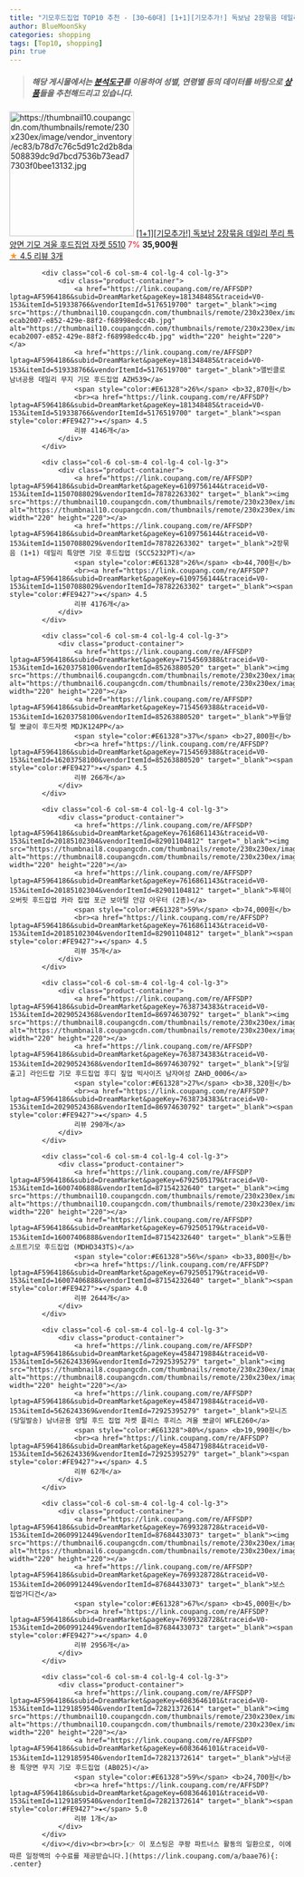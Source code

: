 ```yaml
---
title: "기모후드집업 TOP10 추천 - [30~60대] [1+1][기모추가!] 독보남 2장묶음 데일리 쭈리 특양면 기모 겨울 후드집업 자켓 5510"
author: BlueMoonSky
categories: shopping
tags: [Top10, shopping]
pin: true
---
```


> ##### 해당 게시물에서는 [**분석도구**](https://itemscout.io/)를 이용하여 **성별**, **연령별** 등의 데이터를 바탕으로 [**상품**](https://link.coupang.com/a/baae76)들을 추천해드리고 있습니다.
<div class="container"><div class="row">
            <div class="col-6 col-sm-4 col-lg-4 col-lg-3">
                <div class="product-container">
                    <a href="https://link.coupang.com/re/AFFSDP?lptag=AF5964186&subid=DreamMarket&pageKey=7580451617&traceid=V0-153&itemId=20622886160&vendorItemId=87697073621" target="_blank"><img src="https://thumbnail10.coupangcdn.com/thumbnails/remote/230x230ex/image/vendor_inventory/ec83/b78d7c76c5d91c2d2b8da508839dc9d7bcd7536b73ead77303f0bee13132.jpg" alt="https://thumbnail10.coupangcdn.com/thumbnails/remote/230x230ex/image/vendor_inventory/ec83/b78d7c76c5d91c2d2b8da508839dc9d7bcd7536b73ead77303f0bee13132.jpg" width="220" height="220"></a>
                    <a href="https://link.coupang.com/re/AFFSDP?lptag=AF5964186&subid=DreamMarket&pageKey=7580451617&traceid=V0-153&itemId=20622886160&vendorItemId=87697073621" target="_blank">[1+1][기모추가!] 독보남 2장묶음 데일리 쭈리 특양면 기모 겨울 후드집업 자켓 5510</a>
                    <span style="color:#E61328">7%</span> <b>35,900원</b>
                    <br><a href="https://link.coupang.com/re/AFFSDP?lptag=AF5964186&subid=DreamMarket&pageKey=7580451617&traceid=V0-153&itemId=20622886160&vendorItemId=87697073621" target="_blank"><span style="color:#FE9427">★</span> 4.5
                    리뷰 3개</a>
                </div>
            </div>
            
            <div class="col-6 col-sm-4 col-lg-4 col-lg-3">
                <div class="product-container">
                    <a href="https://link.coupang.com/re/AFFSDP?lptag=AF5964186&subid=DreamMarket&pageKey=181348485&traceid=V0-153&itemId=519338766&vendorItemId=5176519700" target="_blank"><img src="https://thumbnail10.coupangcdn.com/thumbnails/remote/230x230ex/image/retail/images/16454312064201-ecab2007-e852-429e-88f2-f68998edcc4b.jpg" alt="https://thumbnail10.coupangcdn.com/thumbnails/remote/230x230ex/image/retail/images/16454312064201-ecab2007-e852-429e-88f2-f68998edcc4b.jpg" width="220" height="220"></a>
                    <a href="https://link.coupang.com/re/AFFSDP?lptag=AF5964186&subid=DreamMarket&pageKey=181348485&traceid=V0-153&itemId=519338766&vendorItemId=5176519700" target="_blank">앨빈클로 남녀공용 데일리 무지 기모 후드집업 AZH539</a>
                    <span style="color:#E61328">26%</span> <b>32,870원</b>
                    <br><a href="https://link.coupang.com/re/AFFSDP?lptag=AF5964186&subid=DreamMarket&pageKey=181348485&traceid=V0-153&itemId=519338766&vendorItemId=5176519700" target="_blank"><span style="color:#FE9427">★</span> 4.5
                    리뷰 4146개</a>
                </div>
            </div>
            
            <div class="col-6 col-sm-4 col-lg-4 col-lg-3">
                <div class="product-container">
                    <a href="https://link.coupang.com/re/AFFSDP?lptag=AF5964186&subid=DreamMarket&pageKey=6109756144&traceid=V0-153&itemId=11507088029&vendorItemId=78782263302" target="_blank"><img src="https://thumbnail10.coupangcdn.com/thumbnails/remote/230x230ex/image/vendor_inventory/c8d5/f4cc667b7166854e46975aa05e3b1d433e57ab30fee804e890a2c5821c9a.jpg" alt="https://thumbnail10.coupangcdn.com/thumbnails/remote/230x230ex/image/vendor_inventory/c8d5/f4cc667b7166854e46975aa05e3b1d433e57ab30fee804e890a2c5821c9a.jpg" width="220" height="220"></a>
                    <a href="https://link.coupang.com/re/AFFSDP?lptag=AF5964186&subid=DreamMarket&pageKey=6109756144&traceid=V0-153&itemId=11507088029&vendorItemId=78782263302" target="_blank">2장묶음 (1+1) 데일리 특양면 기모 후드집업 (SCC5232PT)</a>
                    <span style="color:#E61328">26%</span> <b>44,700원</b>
                    <br><a href="https://link.coupang.com/re/AFFSDP?lptag=AF5964186&subid=DreamMarket&pageKey=6109756144&traceid=V0-153&itemId=11507088029&vendorItemId=78782263302" target="_blank"><span style="color:#FE9427">★</span> 4.5
                    리뷰 4176개</a>
                </div>
            </div>
            
            <div class="col-6 col-sm-4 col-lg-4 col-lg-3">
                <div class="product-container">
                    <a href="https://link.coupang.com/re/AFFSDP?lptag=AF5964186&subid=DreamMarket&pageKey=7154569388&traceid=V0-153&itemId=16203758100&vendorItemId=85263880520" target="_blank"><img src="https://thumbnail6.coupangcdn.com/thumbnails/remote/230x230ex/image/vendor_inventory/5efa/26247f0f7e0d63b2828933131f94a985eb426d1b91f0c1086634e60d999c.jpg" alt="https://thumbnail6.coupangcdn.com/thumbnails/remote/230x230ex/image/vendor_inventory/5efa/26247f0f7e0d63b2828933131f94a985eb426d1b91f0c1086634e60d999c.jpg" width="220" height="220"></a>
                    <a href="https://link.coupang.com/re/AFFSDP?lptag=AF5964186&subid=DreamMarket&pageKey=7154569388&traceid=V0-153&itemId=16203758100&vendorItemId=85263880520" target="_blank">부들양털 뽀글이 후드자켓 MDJK124PP</a>
                    <span style="color:#E61328">37%</span> <b>27,800원</b>
                    <br><a href="https://link.coupang.com/re/AFFSDP?lptag=AF5964186&subid=DreamMarket&pageKey=7154569388&traceid=V0-153&itemId=16203758100&vendorItemId=85263880520" target="_blank"><span style="color:#FE9427">★</span> 4.5
                    리뷰 266개</a>
                </div>
            </div>
            
            <div class="col-6 col-sm-4 col-lg-4 col-lg-3">
                <div class="product-container">
                    <a href="https://link.coupang.com/re/AFFSDP?lptag=AF5964186&subid=DreamMarket&pageKey=7616861143&traceid=V0-153&itemId=20185102304&vendorItemId=82901104812" target="_blank"><img src="https://thumbnail8.coupangcdn.com/thumbnails/remote/230x230ex/image/vendor_inventory/794d/6f1de0fa6af15414025d391e78e5302d69ed4ebf4e9c1de56eb9957a6c24.png" alt="https://thumbnail8.coupangcdn.com/thumbnails/remote/230x230ex/image/vendor_inventory/794d/6f1de0fa6af15414025d391e78e5302d69ed4ebf4e9c1de56eb9957a6c24.png" width="220" height="220"></a>
                    <a href="https://link.coupang.com/re/AFFSDP?lptag=AF5964186&subid=DreamMarket&pageKey=7616861143&traceid=V0-153&itemId=20185102304&vendorItemId=82901104812" target="_blank">투웨이 오버핏 후드집업 카라 집업 포근 보아털 안감 아우터 (2종)</a>
                    <span style="color:#E61328">59%</span> <b>74,000원</b>
                    <br><a href="https://link.coupang.com/re/AFFSDP?lptag=AF5964186&subid=DreamMarket&pageKey=7616861143&traceid=V0-153&itemId=20185102304&vendorItemId=82901104812" target="_blank"><span style="color:#FE9427">★</span> 4.5
                    리뷰 35개</a>
                </div>
            </div>
            
            <div class="col-6 col-sm-4 col-lg-4 col-lg-3">
                <div class="product-container">
                    <a href="https://link.coupang.com/re/AFFSDP?lptag=AF5964186&subid=DreamMarket&pageKey=7638734383&traceid=V0-153&itemId=20290524368&vendorItemId=86974630792" target="_blank"><img src="https://thumbnail8.coupangcdn.com/thumbnails/remote/230x230ex/image/vendor_inventory/da88/a6ba973b2ffceada4a8c9a5c95f422b4cb6a0f7ee623c82f5ab85654ecff.jpg" alt="https://thumbnail8.coupangcdn.com/thumbnails/remote/230x230ex/image/vendor_inventory/da88/a6ba973b2ffceada4a8c9a5c95f422b4cb6a0f7ee623c82f5ab85654ecff.jpg" width="220" height="220"></a>
                    <a href="https://link.coupang.com/re/AFFSDP?lptag=AF5964186&subid=DreamMarket&pageKey=7638734383&traceid=V0-153&itemId=20290524368&vendorItemId=86974630792" target="_blank">[당일출고] 라인드랍 기모 후드집업 후디 짚업 빅사이즈 남자여성 ZAHD_0006</a>
                    <span style="color:#E61328">27%</span> <b>38,320원</b>
                    <br><a href="https://link.coupang.com/re/AFFSDP?lptag=AF5964186&subid=DreamMarket&pageKey=7638734383&traceid=V0-153&itemId=20290524368&vendorItemId=86974630792" target="_blank"><span style="color:#FE9427">★</span> 4.5
                    리뷰 290개</a>
                </div>
            </div>
            
            <div class="col-6 col-sm-4 col-lg-4 col-lg-3">
                <div class="product-container">
                    <a href="https://link.coupang.com/re/AFFSDP?lptag=AF5964186&subid=DreamMarket&pageKey=6792505179&traceid=V0-153&itemId=16007406888&vendorItemId=87154232640" target="_blank"><img src="https://thumbnail10.coupangcdn.com/thumbnails/remote/230x230ex/image/vendor_inventory/847d/6b62d661e733d8f3adcacd7ebb4fa291ca5215a0868a3b51ca6b36d9b8d4.jpg" alt="https://thumbnail10.coupangcdn.com/thumbnails/remote/230x230ex/image/vendor_inventory/847d/6b62d661e733d8f3adcacd7ebb4fa291ca5215a0868a3b51ca6b36d9b8d4.jpg" width="220" height="220"></a>
                    <a href="https://link.coupang.com/re/AFFSDP?lptag=AF5964186&subid=DreamMarket&pageKey=6792505179&traceid=V0-153&itemId=16007406888&vendorItemId=87154232640" target="_blank">도톰한 소프트기모 후드집업 (MDHD343TS)</a>
                    <span style="color:#E61328">56%</span> <b>33,800원</b>
                    <br><a href="https://link.coupang.com/re/AFFSDP?lptag=AF5964186&subid=DreamMarket&pageKey=6792505179&traceid=V0-153&itemId=16007406888&vendorItemId=87154232640" target="_blank"><span style="color:#FE9427">★</span> 4.0
                    리뷰 2644개</a>
                </div>
            </div>
            
            <div class="col-6 col-sm-4 col-lg-4 col-lg-3">
                <div class="product-container">
                    <a href="https://link.coupang.com/re/AFFSDP?lptag=AF5964186&subid=DreamMarket&pageKey=4584719884&traceid=V0-153&itemId=5626243369&vendorItemId=72925395279" target="_blank"><img src="https://thumbnail8.coupangcdn.com/thumbnails/remote/230x230ex/image/vendor_inventory/fd8b/262d23d79201a109850f3263d3eeed642bbdd94ecd5dd8b2b55cb433d9f0.jpg" alt="https://thumbnail8.coupangcdn.com/thumbnails/remote/230x230ex/image/vendor_inventory/fd8b/262d23d79201a109850f3263d3eeed642bbdd94ecd5dd8b2b55cb433d9f0.jpg" width="220" height="220"></a>
                    <a href="https://link.coupang.com/re/AFFSDP?lptag=AF5964186&subid=DreamMarket&pageKey=4584719884&traceid=V0-153&itemId=5626243369&vendorItemId=72925395279" target="_blank">모니즈 (당일발송) 남녀공용 양털 후드 집업 자켓 플리스 후리스 겨울 뽀글이 WFLE260</a>
                    <span style="color:#E61328">80%</span> <b>19,990원</b>
                    <br><a href="https://link.coupang.com/re/AFFSDP?lptag=AF5964186&subid=DreamMarket&pageKey=4584719884&traceid=V0-153&itemId=5626243369&vendorItemId=72925395279" target="_blank"><span style="color:#FE9427">★</span> 4.5
                    리뷰 62개</a>
                </div>
            </div>
            
            <div class="col-6 col-sm-4 col-lg-4 col-lg-3">
                <div class="product-container">
                    <a href="https://link.coupang.com/re/AFFSDP?lptag=AF5964186&subid=DreamMarket&pageKey=7699328728&traceid=V0-153&itemId=20609912449&vendorItemId=87684433073" target="_blank"><img src="https://thumbnail6.coupangcdn.com/thumbnails/remote/230x230ex/image/vendor_inventory/d78e/f17bb96c3d0a0db67732612c581edd657c94bfd420e0e68f288fba6937df.jpg" alt="https://thumbnail6.coupangcdn.com/thumbnails/remote/230x230ex/image/vendor_inventory/d78e/f17bb96c3d0a0db67732612c581edd657c94bfd420e0e68f288fba6937df.jpg" width="220" height="220"></a>
                    <a href="https://link.coupang.com/re/AFFSDP?lptag=AF5964186&subid=DreamMarket&pageKey=7699328728&traceid=V0-153&itemId=20609912449&vendorItemId=87684433073" target="_blank">보스 집업가디건</a>
                    <span style="color:#E61328">67%</span> <b>45,000원</b>
                    <br><a href="https://link.coupang.com/re/AFFSDP?lptag=AF5964186&subid=DreamMarket&pageKey=7699328728&traceid=V0-153&itemId=20609912449&vendorItemId=87684433073" target="_blank"><span style="color:#FE9427">★</span> 4.0
                    리뷰 2956개</a>
                </div>
            </div>
            
            <div class="col-6 col-sm-4 col-lg-4 col-lg-3">
                <div class="product-container">
                    <a href="https://link.coupang.com/re/AFFSDP?lptag=AF5964186&subid=DreamMarket&pageKey=6083646101&traceid=V0-153&itemId=11291859540&vendorItemId=72821372614" target="_blank"><img src="https://thumbnail10.coupangcdn.com/thumbnails/remote/230x230ex/image/vendor_inventory/76d2/fd82dd06fc2cc1ef183c13f60f2483c78ccb4d3cb19126a7b0f212821332.jpg" alt="https://thumbnail10.coupangcdn.com/thumbnails/remote/230x230ex/image/vendor_inventory/76d2/fd82dd06fc2cc1ef183c13f60f2483c78ccb4d3cb19126a7b0f212821332.jpg" width="220" height="220"></a>
                    <a href="https://link.coupang.com/re/AFFSDP?lptag=AF5964186&subid=DreamMarket&pageKey=6083646101&traceid=V0-153&itemId=11291859540&vendorItemId=72821372614" target="_blank">남녀공용 특양면 무지 기모 후드집업 (AB025)</a>
                    <span style="color:#E61328">59%</span> <b>24,700원</b>
                    <br><a href="https://link.coupang.com/re/AFFSDP?lptag=AF5964186&subid=DreamMarket&pageKey=6083646101&traceid=V0-153&itemId=11291859540&vendorItemId=72821372614" target="_blank"><span style="color:#FE9427">★</span> 5.0
                    리뷰 1개</a>
                </div>
            </div>
            </div></div><br><br>[👉 이 포스팅은 쿠팡 파트너스 활동의 일환으로, 이에 따른 일정액의 수수료를 제공받습니다.](https://link.coupang.com/a/baae76){: .center}
